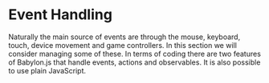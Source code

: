 # Event Handling
Naturally the main source of events are through the mouse, keyboard, touch, device movement and game controllers. In this section we will consider managing some of these. In terms of coding there are two features of Babylon.js that handle events, actions and observables. It is also possible to use plain JavaScript.